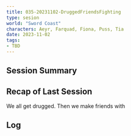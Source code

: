 ```yaml
---
title: 035-20231102-DruggedFriendsFighting
type: sesion
world: "Sword Coast"
characters: Aeyr, Farquad, Fiona, Puss, Tia
date: 2023-11-02
tags: 
- TBD
---
```


## Session Summary

## Recap of Last Session

We all get drugged. Then we make friends with 
## Log